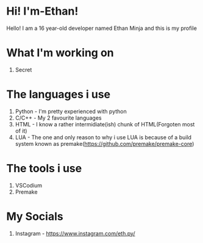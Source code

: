 # Hi! I'm-Ethan! 
Hello! I am a 16 year-old developer named Ethan Minja and this is my profile

# What I'm working on
1. Secret

# The languages i use
1. Python - I'm pretty experienced with python
2. C/C++ - My 2 favourite languages
3. HTML - I know a rather intermidiate(ish) chunk of HTML(Forgoten most of it)
4. LUA - The one and only reason to why i use LUA is because of a build system known as premake(https://github.com/premake/premake-core)

# The tools i use
1. VSCodium
2. Premake

# My Socials
1. Instagram - https://www.instagram.com/eth.py/
